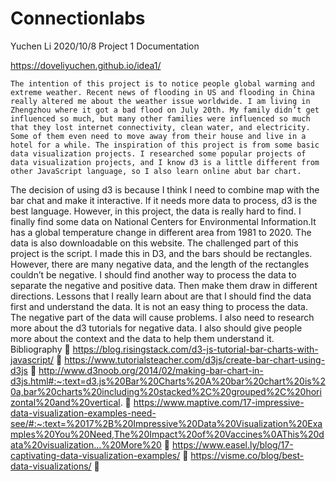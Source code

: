 # Connectionlabs
Yuchen Li
2020/10/8
Project 1 Documentation

https://doveliyuchen.github.io/idea1/

	The intention of this project is to notice people global warming and extreme weather. Recent news of flooding in US and flooding in China really altered me about the weather issue worldwide. I am living in Zhengzhou where it got a bad flood on July 20th. My family didn’t get influenced so much, but many other families were influenced so much that they lost internet connectivity, clean water, and electricity. Some of them even need to move away from their house and live in a hotel for a while. The inspiration of this project is from some basic data visualization projects. I researched some popular projects of data visualization projects, and I know d3 is a little different from other JavaScript language, so I also learn online abut bar chart. 
The decision of using d3 is because I think I need to combine map with the bar chat and make it interactive. If it needs more data to process, d3 is the best language. However, in this project, the data is really hard to find. I finally find some data on National Centers for Environmental Information.It has a global temperature change in different area from 1981 to 2020. The data is also downloadable on this website. 
The challenged part of this project is the script. I made this in D3, and the bars should be rectangles. However, there are many negative data, and the length of the rectangles couldn’t be negative. I should find another way to process the data to separate the negative and positive data. Then make them draw in different directions. 
Lessons that I really learn about are that I should find the data first and understand the data. It is not an easy thing to process the data. The negative part of the data will cause problems. I also need to research more about the d3 tutorials for negative data. I also should give people more about the context and the data to help them understand it. 
 
Bibliography
	https://blog.risingstack.com/d3-js-tutorial-bar-charts-with-javascript/
	https://www.tutorialsteacher.com/d3js/create-bar-chart-using-d3js
	http://www.d3noob.org/2014/02/making-bar-chart-in-d3js.html#:~:text=d3.js%20Bar%20Charts%20A%20bar%20chart%20is%20a,bar%20charts%20including%20stacked%2C%20grouped%2C%20horizontal%20and%20vertical.
	https://www.maptive.com/17-impressive-data-visualization-examples-need-see/#:~:text=%2017%2B%20Impressive%20Data%20Visualization%20Examples%20You%20Need,The%20Impact%20of%20Vaccines%0AThis%20data%20visualization...%20More%20
	https://www.easel.ly/blog/17-captivating-data-visualization-examples/
	https://visme.co/blog/best-data-visualizations/
	 

